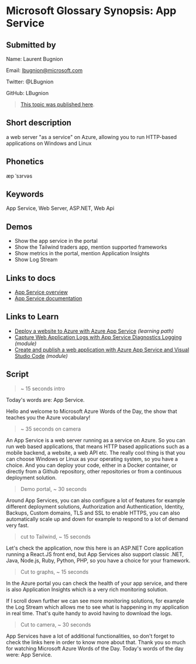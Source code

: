 # Microsoft Glossary Synopsis: App Service

## Submitted by

Name: Laurent Bugnion

Email: lbugnion@microsoft.com

Twitter: @LBugnion

GitHub: LBugnion

> [This topic was published here](http://aka.ms/define/app-service).

## Short description

a web server "as a service" on Azure, allowing you to run HTTP-based applications on Windows and Linux

## Phonetics

æp ˈsɜrvəs

## Keywords

App Service, Web Server, ASP.NET, Web Api

## Demos

- Show the app service in the portal
- Show the Tailwind traders app, mention supported frameworks
- Show metrics in the portal, mention Application Insights
- Show Log Stream

## Links to docs

- [App Service overview](https://docs.microsoft.com/en-us/azure/app-service/overview)
- [App Service documentation](https://docs.microsoft.com/en-us/azure/app-service)

## Links to Learn

- [Deploy a website to Azure with Azure App Service](https://docs.microsoft.com/en-us/learn/paths/deploy-a-website-with-azure-app-service) *(learning path)*
- [Capture Web Application Logs with App Service Diagnostics Logging](https://docs.microsoft.com/en-us/learn/modules/capture-application-logs-app-service) *(module)*
- [Create and publish a web application with Azure App Service and Visual Studio Code](https://docs.microsoft.com/en-us/learn/modules/create-publish-webapp-app-service-vs-code) *(module)*

<a id="script"></a>

## Script

> ~ 15 seconds intro

Today's words are: App Service.

Hello and welcome to Microsoft Azure Words of the Day,
the show that teaches you the Azure vocabulary!

> ~ 35 seconds on camera

An App Service is a web server running as a service on Azure. So you can run web based applications, that means HTTP based applications such as a mobile backend, a website, a web API etc. The really cool thing is that you can choose Windows or Linux as your operating system, so you have a choice. And you can deploy your code, either in a Docker container, or directly from a Github repository, other repositories or from a continuous deployment solution.

> Demo portal, ~ 30 seconds

Around App Services, you can also configure a lot of features for example different deployment solutions,  Authorization and Authentication, Identity, Backups, Custom domains, TLS and SSL to enable HTTPS, you can also automatically scale up and down for example to respond to a lot of demand very fast.

> cut to Tailwind, ~ 15 seconds

Let's check the application, now this here is an ASP.NET Core application running a React.JS front end, but App Services also support classic .NET, Java, Node.js, Ruby, Python, PHP, so you have a choice for your framework.

> Cut to graphs, ~ 15 seconds

In the Azure portal you can check the health of your app service, and there is also Application Insights which is a very rich monitoring solution.

If I scroll down further we can see more monitoring solutions, for example the Log Stream which allows me to see what is happening in my application in real time. That's quite handy to avoid having to download the logs.

> Cut to camera, ~ 30 seconds

App Services have a lot of additional functionalities, so don't forget to check the links here in order to know more about that. Thank you so much for watching Microsoft Azure Words of the Day. Today's words of the day were: App Service.
